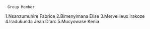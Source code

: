      Group Member 

1.Nsanzumuhire Fabrice
2.Bimenyimana Elise
3.Merveilleux Irakoze
4.Iradukunda Jean D'arc
5.Mucyowase Kenia
